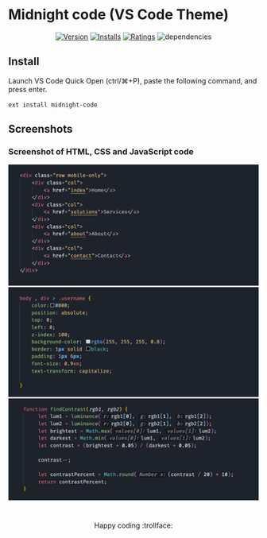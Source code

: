 # Midnight code (VS Code Theme)
<div align="center">

[![Version](https://vsmarketplacebadge.apphb.com/version/akmarnafi.midnight-code.svg)](https://marketplace.visualstudio.com/items?itemName=akmarnafi.midnight-code)
[![Installs](https://vsmarketplacebadge.apphb.com/installs/akmarnafi.midnight-code.svg)](https://marketplace.visualstudio.com/items?itemName=akmarnafi.midnight-code)
[![Ratings](https://vsmarketplacebadge.apphb.com/rating/akmarnafi.midnight-code.svg)](https://marketplace.visualstudio.com/items?itemName=akmarnafi.midnight-code)
![dependencies](https://img.shields.io/david/dev/AkmarNafi/midnight-code)
</div>

## Install

Launch VS Code Quick Open (ctrl/⌘+P), paste the following command, and press enter.  
```
ext install midnight-code
```
## Screenshots

### Screenshot of HTML, CSS and JavaScript code
![Theme Screenshot](screenshot-html.png)
![Theme Screenshot](screenshot-css.png)
![Theme Screenshot](screenshot-js.png)

#

<div align="center">Happy coding  :trollface:</div>